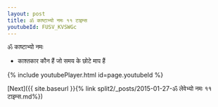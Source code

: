 ```yaml
---
layout: post
title: ॐ काष्टाभ्यो नमः ११ टाइम्स
youtubeId: FUSV_KVSWGc
---
```

 
 
 ॐ काष्टाभ्यो नमः  
 
 -  काश्तकार कौन हैं जो समय के छोटे माप हैं 
 
  
 
  
 
 
 
 
 
 


{% include youtubePlayer.html id=page.youtubeId %}
 
[Next]({{ site.baseurl }}{% link  split2/_posts/2015-01-27-ॐ लेवेभ्यो नमः ११ टाइम्स.md%})
 
